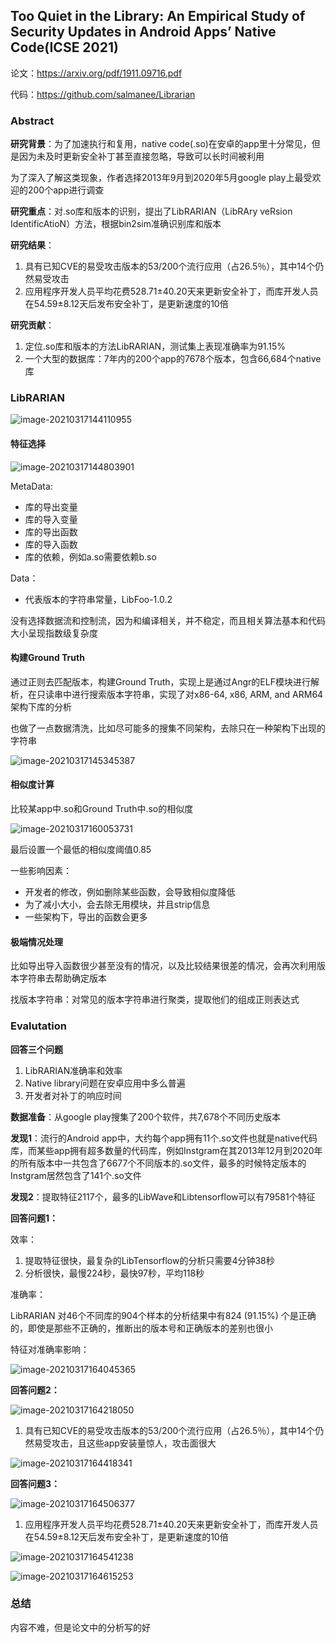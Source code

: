 ## Too Quiet in the Library: An Empirical Study of Security Updates in Android Apps’ Native Code(ICSE 2021)

论文：https://arxiv.org/pdf/1911.09716.pdf

代码：https://github.com/salmanee/Librarian

### Abstract

**研究背景**：为了加速执行和复用，native code(.so)在安卓的app里十分常见，但是因为未及时更新安全补丁甚至直接忽略，导致可以长时间被利用

为了深入了解这类现象，作者选择2013年9月到2020年5月google play上最受欢迎的200个app进行调查

**研究重点**：对.so库和版本的识别，提出了LibRARIAN（LibRAry veRsion IdentificAtioN）方法，根据bin2sim准确识别库和版本

**研究结果**：

1. 具有已知CVE的易受攻击版本的53/200个流行应用（占26.5％），其中14个仍然易受攻击
2. 应用程序开发人员平均花费528.71±40.20天来更新安全补丁，而库开发人员在54.59±8.12天后发布安全补丁，是更新速度的10倍



**研究贡献**：

1. 定位.so库和版本的方法LibRARIAN，测试集上表现准确率为91.15%
2. 一个大型的数据库：7年内的200个app的7678个版本，包含66,684个native库



### LibRARIAN

![image-20210317144110955](https://ycdxsb-1257345996.cos.ap-beijing.myqcloud.com/blog/2021-19-03-image-20210317144110955.png)



#### 特征选择

![image-20210317144803901](https://ycdxsb-1257345996.cos.ap-beijing.myqcloud.com/blog/2021-19-03-image-20210317144803901.png)

MetaData:

- 库的导出变量
- 库的导入变量
- 库的导出函数
- 库的导入函数
- 库的依赖，例如a.so需要依赖b.so

Data：

- 代表版本的字符串常量，LibFoo-1.0.2



没有选择数据流和控制流，因为和编译相关，并不稳定，而且相关算法基本和代码大小呈现指数级复杂度

#### 构建Ground Truth

通过正则去匹配版本，构建Ground Truth，实现上是通过Angr的ELF模块进行解析，在只读串中进行搜索版本字符串，实现了对x86-64, x86, ARM, and ARM64架构下库的分析

也做了一点数据清洗，比如尽可能多的搜集不同架构，去除只在一种架构下出现的字符串

![image-20210317145345387](https://ycdxsb-1257345996.cos.ap-beijing.myqcloud.com/blog/2021-19-03-image-20210317145345387.png)



#### 相似度计算

比较某app中.so和Ground Truth中.so的相似度

![image-20210317160053731](https://ycdxsb-1257345996.cos.ap-beijing.myqcloud.com/blog/2021-19-03-image-20210317160053731.png)

最后设置一个最低的相似度阈值0.85

一些影响因素：

- 开发者的修改，例如删除某些函数，会导致相似度降低
- 为了减小大小，会去除无用模块，并且strip信息
- 一些架构下，导出的函数会更多



#### 极端情况处理

比如导出导入函数很少甚至没有的情况，以及比较结果很差的情况，会再次利用版本字符串去帮助确定版本

找版本字符串：对常见的版本字符串进行聚类，提取他们的组成正则表达式



### Evalutation

**回答三个问题**

1. LibRARIAN准确率和效率
2. Native library问题在安卓应用中多么普遍
3. 开发者对补丁的响应时间



**数据准备**：从google play搜集了200个软件，共7,678个不同历史版本

**发现1**：流行的Android app中，大约每个app拥有11个.so文件也就是native代码库，而某些app拥有超多数量的代码库，例如Instgram在其2013年12月到2020年的所有版本中一共包含了6677个不同版本的.so文件，最多的时候特定版本的Instgram居然包含了141个.so文件

**发现2**：提取特征2117个，最多的LibWave和Libtensorflow可以有79581个特征



**回答问题1：**

效率：

1. 提取特征很快，最复杂的LibTensorflow的分析只需要4分钟38秒
2. 分析很快，最慢224秒，最快97秒，平均118秒

准确率：

LibRARIAN 对46个不同库的904个样本的分析结果中有824 (91.15%) 个是正确的，即使是那些不正确的，推断出的版本号和正确版本的差别也很小



特征对准确率影响：

![image-20210317164045365](https://ycdxsb-1257345996.cos.ap-beijing.myqcloud.com/blog/2021-19-03-image-20210317164045365.png)



**回答问题2：**

![image-20210317164218050](https://ycdxsb-1257345996.cos.ap-beijing.myqcloud.com/blog/2021-19-03-image-20210317164218050.png)

1. 具有已知CVE的易受攻击版本的53/200个流行应用（占26.5％），其中14个仍然易受攻击，且这些app安装量惊人，攻击面很大

![image-20210317164418341](https://ycdxsb-1257345996.cos.ap-beijing.myqcloud.com/blog/2021-19-03-image-20210317164418341.png)



**回答问题3：**

![image-20210317164506377](https://ycdxsb-1257345996.cos.ap-beijing.myqcloud.com/blog/2021-19-03-image-20210317164506377.png)

1. 应用程序开发人员平均花费528.71±40.20天来更新安全补丁，而库开发人员在54.59±8.12天后发布安全补丁，是更新速度的10倍

![image-20210317164541238](https://ycdxsb-1257345996.cos.ap-beijing.myqcloud.com/blog/2021-19-03-image-20210317164541238.png)

![image-20210317164615253](https://ycdxsb-1257345996.cos.ap-beijing.myqcloud.com/blog/2021-19-03-image-20210317164615253.png)



### 总结

内容不难，但是论文中的分析写的好